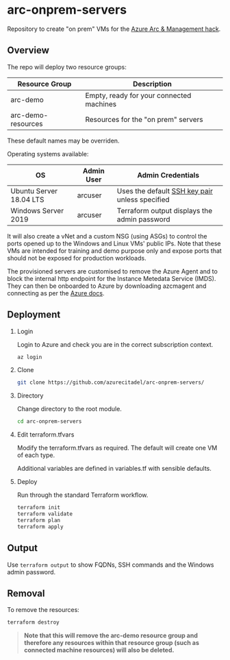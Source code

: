 # arc-onprem-servers

Repository to create "on prem" VMs for the [Azure Arc &amp; Management hack](https://www.azurecitadel.com/arc/servers-hack/).

## Overview

The repo will deploy two resource groups:

| Resource Group | Description |
|---|---|
| arc-demo | Empty, ready for your connected machines |
| arc-demo-resources | Resources for the "on prem" servers |

These default names may be overriden.

Operating systems available:

| OS | Admin User | Admin Credentials |
|---|---|---|
| Ubuntu Server 18.04 LTS | arcuser | Uses the default [SSH key pair](https://docs.microsoft.com/azure/virtual-machines/linux/mac-create-ssh-keys) unless specified |
| Windows Server 2019 | arcuser | Terraform output displays the admin password |

It will also create a vNet and a custom NSG (using ASGs) to control the ports opened up to the Windows and Linux VMs' public IPs. Note that these VMs are intended for training and demo purpose only and expose ports that should not be exposed for production workloads.

The provisioned servers are customised to remove the Azure Agent and to block the internal http endpoint for the Instance Metedata Service (IMDS). They can then be onboarded to Azure by downloading azcmagent and connecting as per the [Azure docs](https://aka.ms/AzureArcDocs).

## Deployment

1. Login

    Login to Azure and check you are in the correct subscription context.
    
    ```bash
    az login
    ```

1. Clone

   ```bash
   git clone https://github.com/azurecitadel/arc-onprem-servers/
   ```
  
1. Directory

    Change directory to the root module.
    
    ```bash
    cd arc-onprem-servers
    ```
    
1. Edit terraform.tfvars

    Modify the terraform.tfvars as required. The default will create one VM of each type.
    
    Additional variables are defined in variables.tf with sensible defaults.
    
1. Deploy

    Run through the standard Terraform workflow.
    
    ```bash
    terraform init
    terraform validate
    terraform plan
    terraform apply
    ```

## Output

Use `terraform output` to show FQDNs, SSH commands and the Windows admin password.

## Removal

To remove the resources:

```bash
terraform destroy
```
    
> **Note that this will remove the arc-demo resource group and therefore any resources within that resource group (such as connected machine resources) will also be deleted.**
